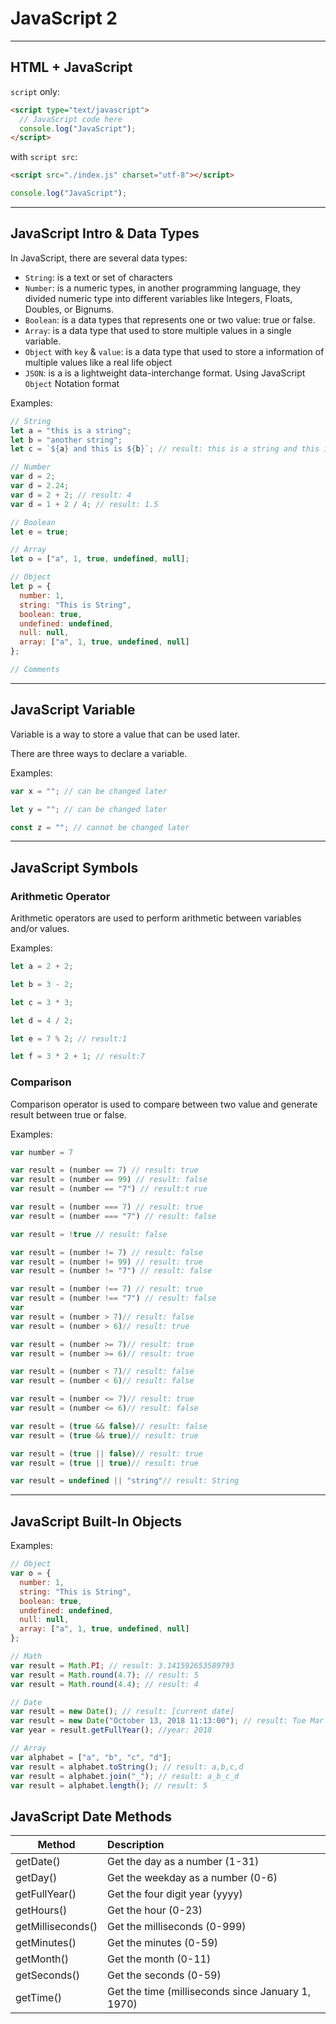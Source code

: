 # JavaScript 2

---

## HTML + JavaScript

`script` only:

```html
<script type="text/javascript">
  // JavaScript code here
  console.log("JavaScript");
</script>
```

with `script src`:

```html
<script src="./index.js" charset="utf-8"></script>
```

```js
console.log("JavaScript");
```

---

## JavaScript Intro & Data Types

In JavaScript, there are several data types:

* `String`: is a text or set of characters
* `Number`: is a numeric types, in another programming language, they divided numeric type into different variables like Integers, Floats, Doubles, or Bignums.
* `Boolean`: is a data types that represents one or two value: true or false.
* `Array`: is a data type that used to store multiple values in a single variable.
* `Object` with `key` & `value`: is a data type that used to store a information of multiple values like a real life object
* `JSON`: is a is a lightweight data-interchange format. Using JavaScript `Object` Notation format

Examples:

```js
// String
let a = "this is a string";
let b = "another string";
let c = `${a} and this is ${b}`; // result: this is a string and this is another string

// Number
var d = 2;
var d = 2.24;
var d = 2 + 2; // result: 4
var d = 1 + 2 / 4; // result: 1.5

// Boolean
let e = true;

// Array
let o = ["a", 1, true, undefined, null];

// Object
let p = {
  number: 1,
  string: "This is String",
  boolean: true,
  undefined: undefined,
  null: null,
  array: ["a", 1, true, undefined, null]
};

// Comments
```

---

## JavaScript Variable

Variable is a way to store a value that can be used later.

There are three ways to declare a variable.

Examples:

```js
var x = ""; // can be changed later

let y = ""; // can be changed later

const z = ""; // cannot be changed later
```

---

## JavaScript Symbols

### Arithmetic Operator

Arithmetic operators are used to perform arithmetic between variables and/or values.

Examples:

```js
let a = 2 + 2;

let b = 3 - 2;

let c = 3 * 3;

let d = 4 / 2;

let e = 7 % 2; // result:1

let f = 3 * 2 + 1; // result:7
```

### Comparison

Comparison operator is used to compare between two value and generate result between true or false.

Examples:

```js
var number = 7

var result = (number == 7) // result: true
var result = (number == 99) // result: false
var result = (number == "7") // result:t rue

var result = (number === 7) // result: true
var result = (number === "7") // result: false

var result = !true // result: false

var result = (number != 7) // result: false
var result = (number != 99) // result: true
var result = (number != "7") // result: false

var result = (number !== 7) // result: true
var result = (number !== "7") // result: false
var
var result = (number > 7)// result: false
var result = (number > 6)// result: true

var result = (number >= 7)// result: true
var result = (number >= 6)// result: true

var result = (number < 7)// result: false
var result = (number < 6)// result: false

var result = (number <= 7)// result: true
var result = (number <= 6)// result: false

var result = (true && false)// result: false
var result = (true && true)// result: true

var result = (true || false)// result: true
var result = (true || true)// result: true

var result = undefined || "string"// result: String
```

---

## JavaScript Built-In Objects

Examples:

```js
// Object
var o = {
  number: 1,
  string: "This is String",
  boolean: true,
  undefined: undefined,
  null: null,
  array: ["a", 1, true, undefined, null]
};

// Math
var result = Math.PI; // result: 3.141592653589793
var result = Math.round(4.7); // result: 5
var result = Math.round(4.4); // result: 4

// Date
var result = new Date(); // result: [current date]
var result = new Date("October 13, 2018 11:13:00"); // result: Tue Mar 27 2018 11:13:00 GMT+0700 (WIB)
var year = result.getFullYear(); //year: 2018

// Array
var alphabet = ["a", "b", "c", "d"];
var result = alphabet.toString(); // result: a,b,c,d
var result = alphabet.join("_"); // result: a_b_c_d
var result = alphabet.length(); // result: 5
```

## JavaScript Date Methods

| Method            | Description                                       |
| ----------------- | :------------------------------------------------ |
| getDate()         | Get the day as a number (1-31)                    |
| getDay()          | Get the weekday as a number (0-6)                 |
| getFullYear()     | Get the four digit year (yyyy)                    |
| getHours()        | Get the hour (0-23)                               |
| getMilliseconds() | Get the milliseconds (0-999)                      |
| getMinutes()      | Get the minutes (0-59)                            |
| getMonth()        | Get the month (0-11)                              |
| getSeconds()      | Get the seconds (0-59)                            |
| getTime()         | Get the time (milliseconds since January 1, 1970) |
